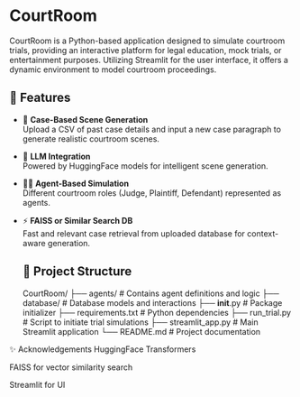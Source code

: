 # CourtRoom
CourtRoom is a Python-based application designed to simulate courtroom trials, providing an interactive platform for legal education, mock trials, or entertainment purposes. Utilizing Streamlit for the user interface, it offers a dynamic environment to model courtroom proceedings.

## 🚀 Features

- 📜 **Case-Based Scene Generation**  
  Upload a CSV of past case details and input a new case paragraph to generate realistic courtroom scenes.

- 🧠 **LLM Integration**  
  Powered by HuggingFace models for intelligent scene generation.

- 🧑‍⚖️ **Agent-Based Simulation**  
  Different courtroom roles (Judge, Plaintiff, Defendant) represented as agents.

- ⚡ **FAISS or Similar Search DB**  
  Fast and relevant case retrieval from uploaded database for context-aware generation.

  ## 📂 Project Structure

  CourtRoom/
├── agents/                 # Contains agent definitions and logic
├── database/               # Database models and interactions
├── __init__.py             # Package initializer
├── requirements.txt        # Python dependencies
├── run_trial.py            # Script to initiate trial simulations
├── streamlit_app.py        # Main Streamlit application
└── README.md               # Project documentation

✨ Acknowledgements
HuggingFace Transformers

FAISS for vector similarity search

Streamlit for UI



